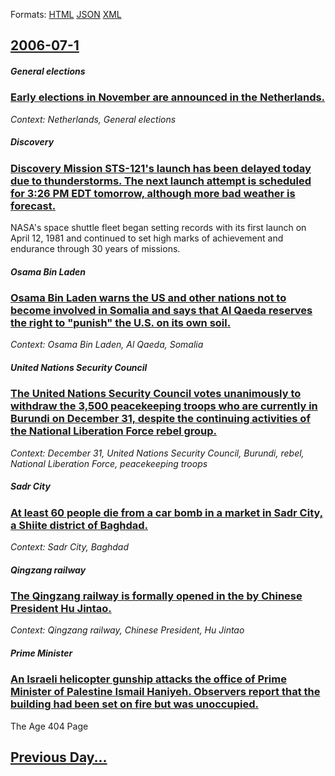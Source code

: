 
Formats: [HTML](2006/07/1/index.html)  [JSON](2006/07/1/index.json)  [XML](2006/07/1/index.xml)  

## [2006-07-1](/news/2006/07/1/index.md)

##### General elections
### [ Early elections in November are announced in the Netherlands. ](/news/2006/07/1/early-elections-in-november-are-announced-in-the-netherlands.md)
_Context: Netherlands, General elections_

##### Discovery
### [ Discovery Mission STS-121's launch has been delayed today due to thunderstorms. The next launch attempt is scheduled for 3:26 PM EDT tomorrow, although more bad weather is forecast.](/news/2006/07/1/discovery-mission-sts-121-s-launch-has-been-delayed-today-due-to-thunderstorms-the-next-launch-attempt-is-scheduled-for-3-26-pm-edt-tomorr.md)
NASA&#039;s space shuttle fleet began setting records with its first launch on April 12, 1981 and continued to set high marks of achievement and endurance through 30 years of missions.

##### Osama Bin Laden
### [ Osama Bin Laden warns the US and other nations not to become involved in Somalia and says that Al Qaeda reserves the right to "punish" the U.S. on its own soil. ](/news/2006/07/1/osama-bin-laden-warns-the-us-and-other-nations-not-to-become-involved-in-somalia-and-says-that-al-qaeda-reserves-the-right-to-punish-the.md)
_Context: Osama Bin Laden, Al Qaeda, Somalia_

##### United Nations Security Council
### [ The United Nations Security Council votes unanimously to withdraw the 3,500 peacekeeping troops who are currently in Burundi on December 31, despite the continuing activities of the National Liberation Force rebel group. ](/news/2006/07/1/the-united-nations-security-council-votes-unanimously-to-withdraw-the-3-500-peacekeeping-troops-who-are-currently-in-burundi-on-december-31.md)
_Context: December 31, United Nations Security Council, Burundi, rebel, National Liberation Force, peacekeeping troops_

##### Sadr City
### [ At least 60 people die from a car bomb in a market in Sadr City, a Shiite district of Baghdad. ](/news/2006/07/1/at-least-60-people-die-from-a-car-bomb-in-a-market-in-sadr-city-a-shiite-district-of-baghdad.md)
_Context: Sadr City, Baghdad_

##### Qingzang railway
### [ The Qingzang railway is formally opened in the by Chinese President Hu Jintao. ](/news/2006/07/1/the-qingzang-railway-is-formally-opened-in-the-by-chinese-president-hu-jintao.md)
_Context: Qingzang railway, Chinese President, Hu Jintao_

##### Prime Minister
### [ An Israeli helicopter gunship attacks the office of Prime Minister of Palestine Ismail Haniyeh. Observers report that the building had been set on fire but was unoccupied. ](/news/2006/07/1/an-israeli-helicopter-gunship-attacks-the-office-of-prime-minister-of-palestine-ismail-haniyeh-observers-report-that-the-building-had-been.md)
The Age 404 Page

## [Previous Day...](/news/2006/06/30/index.md)

